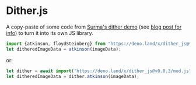 # Dither.js
A copy-paste of some code from [Surma's dither demo](https://surma.dev/lab/ditherpunk/lab.html) (see [blog post for info](https://surma.dev/things/ditherpunk)) to turn it into its own JS library.

```js
import {atkinson, floydSteinberg} from "https://deno.land/x/dither_js@v0.0.3/mod.js"; // see mod.js for the names of the dithering algorithms that are exported
let ditheredImageData = atkinson(imageData);
```
or:
```js
let dither = await import("https://deno.land/x/dither_js@v0.0.3/mod.js");
let ditheredImageData = dither.atkinson(imageData);
```

